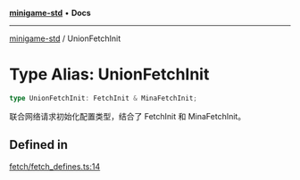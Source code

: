[**minigame-std**](../README.md) • **Docs**

***

[minigame-std](../README.md) / UnionFetchInit

# Type Alias: UnionFetchInit

```ts
type UnionFetchInit: FetchInit & MinaFetchInit;
```

联合网络请求初始化配置类型，结合了 FetchInit 和 MinaFetchInit。

## Defined in

[fetch/fetch\_defines.ts:14](https://github.com/JiangJie/minigame-std/blob/1187f9b62000e3d29782e461fb54ceb4107f512c/src/std/fetch/fetch_defines.ts#L14)

